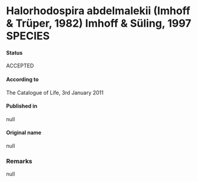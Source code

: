 # Halorhodospira abdelmalekii (Imhoff & Trüper, 1982) Imhoff & Süling, 1997 SPECIES

#### Status
ACCEPTED

#### According to
The Catalogue of Life, 3rd January 2011

#### Published in
null

#### Original name
null

### Remarks
null